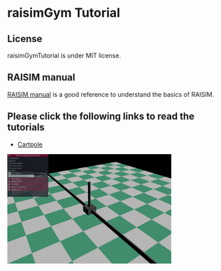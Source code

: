# raisimGym Tutorial

## License

raisimGymTutorial is under MIT license. 

## RAISIM manual

[RAISIM manual](https://slides.com/jeminhwangbo/raisim-manual) is a good reference to understand the basics of RAISIM.

## Please click the following links to read the tutorials

- [Cartpole](https://github.com/inkyusa/raisimGymTutorial/tree/master/cartpole)
<p align="left">
 <img src="cartpole/imgs/200.gif" height="250">
</p>

